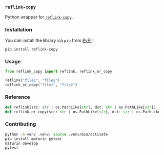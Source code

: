 ### `reflink-copy`

Python wrapper for [`reflink-copy`](https://github.com/cargo-bins/reflink-copy).

### Installation

You can install the library via `pip` from [PyPI](https://pypi.org/reflink-copy):

```console
pip install reflink-copy
```

### Usage

```python
from reflink_copy import reflink, reflink_or_copy

reflink("file1", "file2")
reflink_or_copy("file1", "file2")
```

### Reference

```python
def reflink(src: str | os.PathLike[str], dst: str | os.PathLike[str]) -> None: ...
def reflink_or_copy(src: str | os.PathLike[str], dst: str | os.PathLike[str]) -> None: ...
```

### Contributing

```bash
python -m venv .venv; source .venv/bin/activate
pip install maturin pytest
maturin develop
pytest
```
